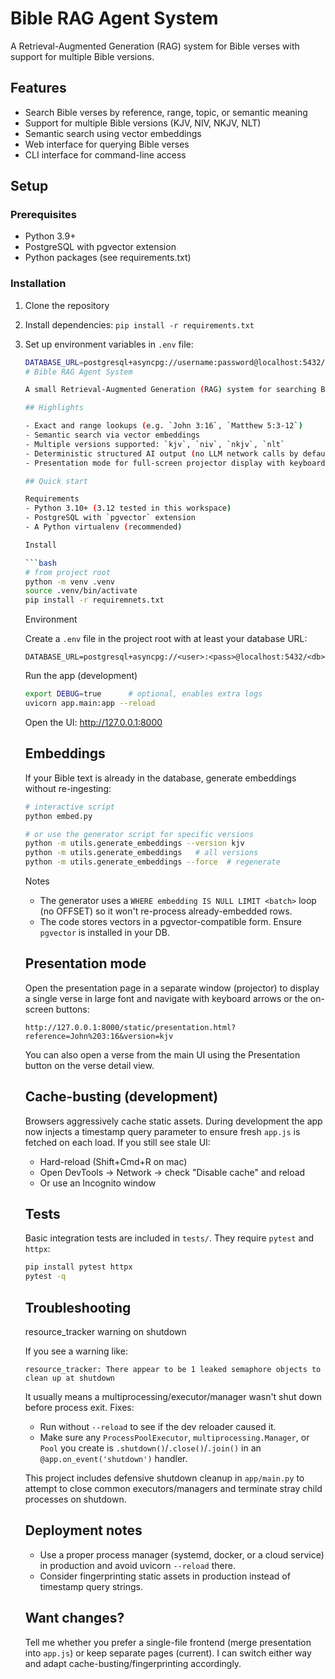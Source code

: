 # Bible RAG Agent System

A Retrieval-Augmented Generation (RAG) system for Bible verses with support for multiple Bible versions.

## Features

- Search Bible verses by reference, range, topic, or semantic meaning
- Support for multiple Bible versions (KJV, NIV, NKJV, NLT)
- Semantic search using vector embeddings
- Web interface for querying Bible verses
- CLI interface for command-line access

## Setup

### Prerequisites

- Python 3.9+
- PostgreSQL with pgvector extension
- Python packages (see requirements.txt)

### Installation

1. Clone the repository
2. Install dependencies: `pip install -r requirements.txt`
3. Set up environment variables in `.env` file:

   ```bash
   DATABASE_URL=postgresql+asyncpg://username:password@localhost:5432/bible_rag
   # Bible RAG Agent System

   A small Retrieval-Augmented Generation (RAG) system for searching Bible verses. Designed to work with a PostgreSQL database (with pgvector) and a lightweight FastAPI frontend for live presentation use.

   ## Highlights

   - Exact and range lookups (e.g. `John 3:16`, `Matthew 5:3-12`)
   - Semantic search via vector embeddings
   - Multiple versions supported: `kjv`, `niv`, `nkjv`, `nlt`
   - Deterministic structured AI output (no LLM network calls by default)
   - Presentation mode for full-screen projector display with keyboard navigation

   ## Quick start

   Requirements
   - Python 3.10+ (3.12 tested in this workspace)
   - PostgreSQL with `pgvector` extension
   - A Python virtualenv (recommended)

   Install

   ```bash
   # from project root
   python -m venv .venv
   source .venv/bin/activate
   pip install -r requiremnets.txt
   ```

   Environment

   Create a `.env` file in the project root with at least your database URL:

   ```
   DATABASE_URL=postgresql+asyncpg://<user>:<pass>@localhost:5432/<db>
   ```

   Run the app (development)

   ```bash
   export DEBUG=true      # optional, enables extra logs
   uvicorn app.main:app --reload
   ```

   Open the UI: http://127.0.0.1:8000

   ## Embeddings

   If your Bible text is already in the database, generate embeddings without re-ingesting:

   ```bash
   # interactive script
   python embed.py

   # or use the generator script for specific versions
   python -m utils.generate_embeddings --version kjv
   python -m utils.generate_embeddings   # all versions
   python -m utils.generate_embeddings --force  # regenerate
   ```

   Notes
   - The generator uses a `WHERE embedding IS NULL LIMIT <batch>` loop (no OFFSET) so it won't re-process already-embedded rows.
   - The code stores vectors in a pgvector-compatible form. Ensure `pgvector` is installed in your DB.

   ## Presentation mode

   Open the presentation page in a separate window (projector) to display a single verse in large font and navigate with keyboard arrows or the on-screen buttons:

   ```
   http://127.0.0.1:8000/static/presentation.html?reference=John%203:16&version=kjv
   ```

   You can also open a verse from the main UI using the Presentation button on the verse detail view.

   ## Cache-busting (development)

   Browsers aggressively cache static assets. During development the app now injects a timestamp query parameter to ensure fresh `app.js` is fetched on each load. If you still see stale UI:

   - Hard-reload (Shift+Cmd+R on mac)
   - Open DevTools → Network → check "Disable cache" and reload
   - Or use an Incognito window

   ## Tests

   Basic integration tests are included in `tests/`. They require `pytest` and `httpx`:

   ```bash
   pip install pytest httpx
   pytest -q
   ```

   ## Troubleshooting

   resource_tracker warning on shutdown

   If you see a warning like:

   ```
   resource_tracker: There appear to be 1 leaked semaphore objects to clean up at shutdown
   ```

   It usually means a multiprocessing/executor/manager wasn't shut down before process exit. Fixes:

   - Run without `--reload` to see if the dev reloader caused it.
   - Make sure any `ProcessPoolExecutor`, `multiprocessing.Manager`, or `Pool` you create is `.shutdown()`/`.close()`/`.join()` in an `@app.on_event('shutdown')` handler.

   This project includes defensive shutdown cleanup in `app/main.py` to attempt to close common executors/managers and terminate stray child processes on shutdown.

   ## Deployment notes

   - Use a proper process manager (systemd, docker, or a cloud service) in production and avoid uvicorn `--reload` there.
   - Consider fingerprinting static assets in production instead of timestamp query strings.

   ## Want changes?

   Tell me whether you prefer a single-file frontend (merge presentation into `app.js`) or keep separate pages (current). I can switch either way and adapt cache-busting/fingerprinting accordingly.

